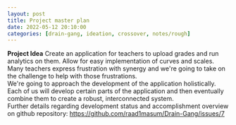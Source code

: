 ```yaml
---
layout: post
title: Project master plan
date: 2022-05-12 20:10:00
categories: [drain-gang, ideation, crossover, notes/rough]
---
```


**Project Idea**
Create an application for teachers to upload grades and run analytics on them. Allow for easy implementation of curves and scales. Many teachers express frustration with synergy and we're going to take on the challenge to help with those frustrations. 
<br>
We're going to approach the development of the application holistically. Each of us will develop certain parts of the application and then eventually combine them to create a robust, interconnected system. 
<br>
Further details regarding development status and accomplishment overview on github repository: https://github.com/raad1masum/Drain-Gang/issues/7
